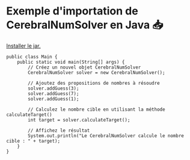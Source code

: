 # Exemple d'importation de CerebralNumSolver en Java 📥

<a href="https://github.com/Sandro642/CerebralNumSolver/releases/download/1.0.0/CNSAlgorithm.jar">Installer le jar.</a>

```
public class Main {
    public static void main(String[] args) {
        // Créez un nouvel objet CerebralNumSolver
        CerebralNumSolver solver = new CerebralNumSolver();

        // Ajoutez des propositions de nombres à résoudre
        solver.addGuess(3);
        solver.addGuess(7);
        solver.addGuess(1);

        // Calculez le nombre cible en utilisant la méthode calculateTarget()
        int target = solver.calculateTarget();

        // Affichez le résultat
        System.out.println("Le CerebralNumSolver calcule le nombre cible : " + target);
    }
}
```
